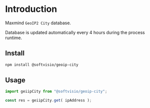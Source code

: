 # Introduction

Maxmind `GeoIP2 City` database.

Database is updated automatically every 4 hours during the process runtime.

## Install

```sh
npm install @softvisio/geoip-city
```

## Usage

```javascript
import geiipCity from "@softvisio/geoip-city";

const res = geiipCity.get( ipAddress );
```
